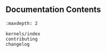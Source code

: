 ```{include} ../README.md

```

## Documentation Contents

```{toctree}
:maxdepth: 2

kernels/index
contributing
changelog
```
